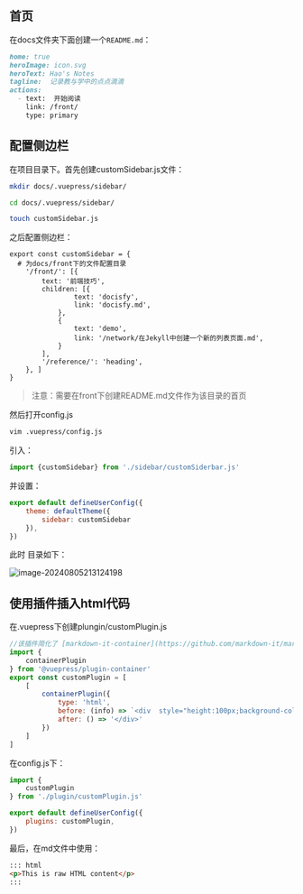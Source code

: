 ## 首页

在docs文件夹下面创建一个`README.md`：

```markdown
home: true
heroImage: icon.svg
heroText: Hao's Notes
tagline:  记录教与学中的点点滴滴
actions:
  - text:  开始阅读
    link: /front/
    type: primary
```

## 配置侧边栏

在项目目录下。首先创建customSidebar.js文件：

```bash
mkdir docs/.vuepress/sidebar/

cd docs/.vuepress/sidebar/

touch customSidebar.js
```

之后配置侧边栏：

```shell
export const customSidebar = {
  # 为docs/front下的文件配置目录
	'/front/': [{
		text: '前端技巧',
		children: [{
				text: 'docisfy',
				link: 'docisfy.md',
			},
			{
				text: 'demo',
				link: '/network/在Jekyll中创建一个新的列表页面.md',
			}
		],
		'/reference/': 'heading',
	}, ]
}

```

> 注意：需要在front下创建README.md文件作为该目录的首页



然后打开config.js

```bash
vim .vuepress/config.js
```

引入：

```js
import {customSidebar} from './sidebar/customSiderbar.js'
```

并设置：

```js
export default defineUserConfig({
	theme: defaultTheme({
		sidebar: customSidebar
	}),
})
```



此时 目录如下：

![image-20240805213124198](/images/image-20240805213124198.png)



## 使用插件插入html代码

在.vuepress下创建plungin/customPlugin.js

```js
//该插件简化了 [markdown-it-container](https://github.com/markdown-it/markdown-it-container) 的使用方法
import {
	containerPlugin
} from '@vuepress/plugin-container'
export const customPlugin = [
	[
		containerPlugin({
			type: 'html',
			before: (info) => `<div  style="height:100px;background-color:red;" class="custom-html">`,
			after: () => '</div>'
		})
	]
]
```

在config.js下：
```js
import {
	customPlugin
} from './plugin/customPlugin.js'

export default defineUserConfig({
	plugins: customPlugin,
})

```

最后，在md文件中使用：

```markdown
::: html
<p>This is raw HTML content</p>
:::
```

